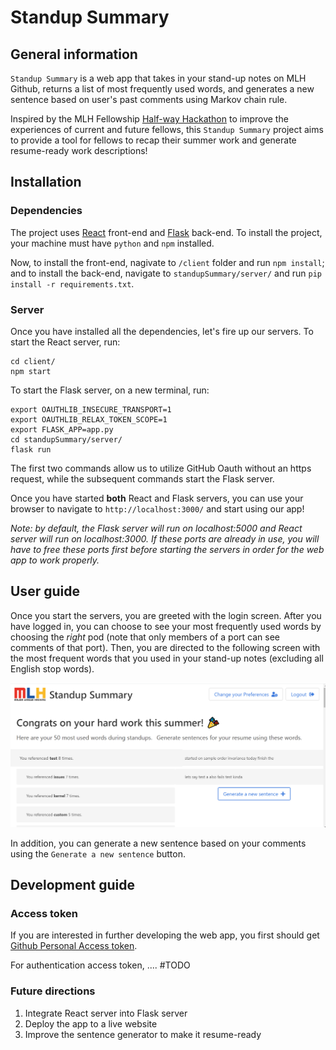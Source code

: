 # Standup Summary

## General information
`Standup Summary` is a web app that takes in your stand-up notes on MLH Github, returns a list of most frequently used words, and generates a new sentence based on user's past comments using Markov chain rule.

Inspired by the MLH Fellowship [Half-way Hackathon](https://mlh-fellowship.gitbook.io/fellow-handbook/events/halfway-hackathon) to improve the experiences of current and future fellows, this `Standup Summary` project aims to provide a tool for fellows to recap their summer work and generate resume-ready work descriptions!

## Installation
### Dependencies
The project uses [React](https://reactjs.org/) front-end and [Flask](https://flask.palletsprojects.com/en/1.1.x/) back-end. To install the project, your machine must have `python` and `npm` installed.

Now, to install the front-end, nagivate to `/client` folder and run `npm install`; and to install the back-end, navigate to `standupSummary/server/` and run `pip install -r requirements.txt`.

### Server
Once you have installed all the dependencies, let's fire up our servers. To start the React server, run:
```
cd client/
npm start
```

To start the Flask server, on a new terminal, run:
```
export OAUTHLIB_INSECURE_TRANSPORT=1
export OAUTHLIB_RELAX_TOKEN_SCOPE=1
export FLASK_APP=app.py
cd standupSummary/server/
flask run
```
The first two commands allow us to utilize GitHub Oauth without an https request, while the subsequent commands start the Flask server.


Once you have started **both** React and Flask servers, you can use your browser to navigate to `http://localhost:3000/` and start using our app!

*Note: by default, the Flask server will run on localhost:5000 and React server will run on localhost:3000. If these ports are already in use, you will have to free these ports first before starting the servers in order for the web app to work properly.*


## User guide
Once you start the servers, you are greeted with the login screen. After you have logged in, you can choose to see your most frequently used words by choosing the *right* pod (note that only members of a port can see comments of that port). Then, you are directed to the following screen with the most frequent words that you used in your stand-up notes (excluding all English stop words).

![](screenshots/summary_screen.png)

In addition, you can generate a new sentence based on your comments using the `Generate a new sentence` button. 

## Development guide
### Access token
If you are interested in further developing the web app, you first should get [Github Personal Access token](https://docs.github.com/en/github/authenticating-to-github/creating-a-personal-access-token). 

For authentication access token, .... #TODO

### Future directions
1. Integrate React server into Flask server
2. Deploy the app to a live website
3. Improve the sentence generator to make it resume-ready